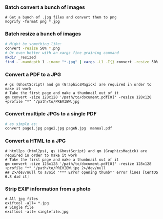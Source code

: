 ### Batch convert a bunch of images
```
# Get a bunch of .jpg files and convert them to png
mogrify -format png *.jpg
```

### Batch resize a bunch of images
```sh
# Might be something like:
convert -resize 50% *.png
# Or even better with an xargs fine graining command
mkdir _resized
find . -maxdepth 1 -iname "*.jpg" | xargs -L1 -I{} convert -resize 50% "{}" _resized/"{}"
```

### Convert a PDF to a JPG
```
# gs (GhostScript) and gm (GraphicsMagick) are required in order to make it work
# Take the first page and make a thumbnail out of it
gm convert -size 128x128 '/path/to/document.pdf[0]' -resize 128x128 +profile "*" '/path/to/PREVIEW.jpg
```

### Convert multiple JPGs to a single PDF
```sh
# as simple as:
convert page1.jpg page2.jpg pageN.jpg  manual.pdf
```

### Convert a HTML to a JPG
```
# html2ps (html2ps), gs (GhostScript) and gm (GraphicsMagick) are required in order to make it work
# Take the first page and make a thumbnail out of it
gm convert -size 128x128 '/path/to/document.pdf[0]' -resize 128x128 +profile "*" '/path/to/PREVIEW.jpg 2>/dev/null
## 2>/dev/null to avoid '*** Error opening thumb*' error lines [CentOS 6.8 did it]
```

### Strip EXIF information from a photo
```
# All jpg files
exiftool -all= *.jpg
# Single file
exiftool -all= singlefile.jpg
```

